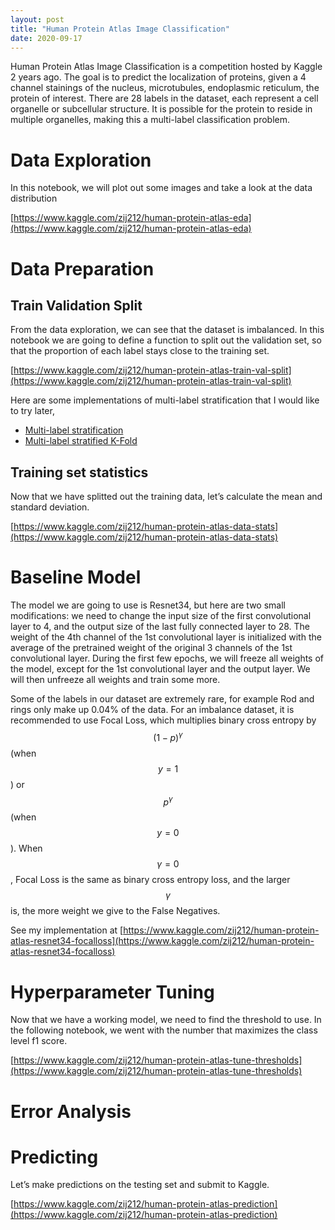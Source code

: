 ```yaml
---
layout: post
title: "Human Protein Atlas Image Classification"
date: 2020-09-17
---
```


Human Protein Atlas Image Classification is a competition hosted by Kaggle 2 years ago. The goal is to predict the localization of proteins, given a 4 channel stainings of the nucleus, microtubules, endoplasmic reticulum, the protein of interest. There are 28 labels in the dataset, each represent a cell organelle or subcellular structure. It is possible for the protein to reside in multiple organelles, making this a multi-label classification problem.

# Data Exploration
	
In this notebook, we will plot out some images and take a look at the data distribution  

[https://www.kaggle.com/zij212/human-protein-atlas-eda](https://www.kaggle.com/zij212/human-protein-atlas-eda)

# Data Preparation

## Train Validation Split

From the data exploration, we can see that the dataset is imbalanced. In this notebook we are going to define a function to split out the validation set, so that the proportion of each label stays close to the training set.

[https://www.kaggle.com/zij212/human-protein-atlas-train-val-split](https://www.kaggle.com/zij212/human-protein-atlas-train-val-split)

Here are some implementations of multi-label stratification that I would like to try later,   
- [Multi-label stratification](http://scikit.ml/stratification.html)
- [Multi-label stratified K-Fold](https://github.com/trent-b/iterative-stratification)


## Training set statistics

Now that we have splitted out the training data, let’s calculate the mean and standard deviation.  

[https://www.kaggle.com/zij212/human-protein-atlas-data-stats](https://www.kaggle.com/zij212/human-protein-atlas-data-stats)

# Baseline Model

The model we are going to use is Resnet34, but here are two small modifications: we need to change the input size of the first convolutional layer to 4, and the output size of the last fully connected layer to 28. The weight of the 4th channel of the 1st convolutional layer is initialized with the average of the pretrained weight of the original 3 channels of the 1st convolutional layer. During the first few epochs, we will freeze all weights of the model, except for the 1st convolutional layer and the output layer. We will then unfreeze all weights and train some more.

Some of the labels in our dataset are extremely rare, for example Rod and rings only make up 0.04% of the data. For an imbalance dataset, it is recommended to use Focal Loss, which multiplies binary cross entropy by $$(1-p)^\gamma$$ (when $$y=1$$) or $$p^\gamma$$ (when $$y=0$$). When $$\gamma=0$$, Focal Loss is the same as binary cross entropy loss, and the larger $$\gamma$$ is, the more weight we give to the False Negatives.

See my implementation at [https://www.kaggle.com/zij212/human-protein-atlas-resnet34-focalloss](https://www.kaggle.com/zij212/human-protein-atlas-resnet34-focalloss)


# Hyperparameter Tuning

Now that we have a working model, we need to find the threshold to use. In the following notebook, we went with the number that maximizes the class level f1 score.

[https://www.kaggle.com/zij212/human-protein-atlas-tune-thresholds](https://www.kaggle.com/zij212/human-protein-atlas-tune-thresholds)

# Error Analysis

# Predicting

Let’s make predictions on the testing set and submit to Kaggle.

[https://www.kaggle.com/zij212/human-protein-atlas-prediction](https://www.kaggle.com/zij212/human-protein-atlas-prediction)


